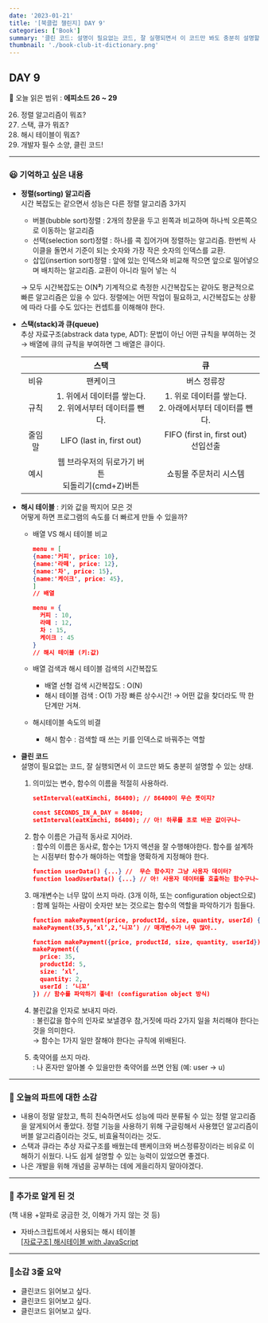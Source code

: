 ```yaml
---
date: '2023-01-21'
title: '[북클럽 챌린지] DAY 9'
categories: ['Book']
summary: '클린 코드: 설명이 필요없는 코드, 잘 실행되면서 이 코드만 봐도 충분히 설명할 수 있는 상태'
thumbnail: './book-club-it-dictionary.png'
---
```


## DAY 9

🔖 오늘 읽은 범위 : **에피소드 26 ~ 29**

26. 정렬 알고리즘이 뭐죠?
27. 스택, 큐가 뭐죠?
28. 해시 테이블이 뭐죠?
29. 개발자 필수 소양, 클린 코드!

---

### 😃 기억하고 싶은 내용

- **정렬(sorting) 알고리즘**  
  시간 복잡도는 같으면서 성능은 다른 정렬 알고리즘 3가지

  - 버블(bubble sort)정렬 : 2개의 창문을 두고 왼쪽과 비교하며 하나씩 오른쪽으로 이동하는 알고리즘
  - 선택(selection sort)정렬 : 하나를 콕 집어가며 정렬하는 알고리즘. 한번씩 사이클을 돌면서 기준이 되는 숫자와 가장 작은 숫자의 인덱스를 교환.
  - 삽입(insertion sort)정렬 : 앞에 있는 인덱스와 비교해 작으면 앞으로 밀어넣으며 배치하는 알고리즘. 교환이 아니라 밀어 넣는 식

  → 모두 시간복잡도는 O(N**²**)
  기계적으로 측정한 시간복잡도는 같아도 평균적으로 빠른 알고리즘은 있을 수 있다.
  정렬에는 어떤 작업이 필요하고, 시간복잡도는 상황에 따라 다를 수도 있다는 컨셉트를 이해해야 한다.

- **스택(stack)과 큐(queue)**  
   추상 자료구조(abstrack data type, ADT): 문법이 아닌 어떤 규칙을 부여하는 것  
  → 배열에 큐의 규칙을 부여하면 그 배열은 큐이다.

  |        |                             스택                             |                              큐                              |
  | :----: | :----------------------------------------------------------: | :----------------------------------------------------------: |
  |  비유  |                           팬케이크                           |                         버스 정류장                          |
  |  규칙  | 1. 위에서 데이터를 쌓는다. <br/>2. 위에서부터 데이터를 뺀다. | 1. 위로 데이터를 쌓는다. <br/>2. 아래에서부터 데이터를 뺀다. |
  | 줄임말 |                  LIFO (last in, first out)                   |           FIFO (first in, first out)<br/>선입선출            |
  |  예시  |     웹 브라우저의 뒤로가기 버튼 <br/>되돌리기(cmd+Z)버튼     |                    쇼핑몰 주문처리 시스템                    |

- **해시 테이블** : 키와 값을 짝지어 모은 것  
  어떻게 하면 프로그램의 속도를 더 빠르게 만들 수 있을까?

  - 배열 VS 해시 테이블 비교

    ```json
    menu = [
    {name:'커피', price: 10},
    {name:'라떼', price: 12},
    {name:'차', price: 15},
    {name:'케이크', price: 45},
    ]
    // 배열

    menu = {
      커피 : 10,
      라떼 : 12,
      차 : 15,
      케이크 : 45
    }
    // 해시 테이블 (키:값)
    ```

  - 배열 검색과 해시 테이블 검색의 시간복잡도
    - 배열 선형 검색 시간복잡도 : O(N)
    - 해시 테이블 검색 : O(1) 가장 빠른 상수시간!
      → 어떤 값을 찾더라도 딱 한 단계만 거쳐.
  - 해시테이블 속도의 비결
    - 해시 함수 : 검색할 때 쓰는 키를 인덱스로 바꿔주는 역할

- **클린 코드**  
   설명이 필요없는 코드, 잘 실행되면서 이 코드만 봐도 충분히 설명할 수 있는 상태.

  1.  의미있는 변수, 함수의 이름을 적절히 사용하라.

      ```json
      setInterval(eatKimchi, 86400); // 86400이 무슨 뜻이지?

      const SECONDS_IN_A_DAY = 86400;
      setInterval(eatKimchi, 86400); // 아! 하루를 초로 바꾼 값이구나~
      ```

  2.  함수 이름은 가급적 동사로 지어라.  
      : 함수의 이름은 동사로, 함수는 1가지 액션을 잘 수행해야한다. 함수를 설계하는 시점부터 함수가 해야하는 역할을 명확하게 지정해야 한다.

      ```json
      function userData() {...} //  무슨 함수지? 그냥 사용자 데이터?
      function loadUserData() {...} // 아! 사용자 데이터를 호출하는 함수구나~
      ```

  3.  매개변수는 너무 많이 쓰지 마라. (3개 이하, 또는 configuration object으로)  
      : 함께 일하는 사람이 숫자만 보는 것으로는 함수의 역할을 파악하기가 힘들다.

      ```json
      function makePayment(price, productId, size, quantity, userId) {…}
      makePayment(35,5,’xl’,2,’니꼬’) // 매개변수가 너무 많아..

      function makePayment({price, productId, size, quantity, userId}) {…}
      makePayment({
        price: 35,
        productId: 5,
        size: ’xl’,
        quantity: 2,
        userId : ’니꼬’
      }) // 함수를 파악하기 좋네! (configuration object 방식)
      ```

  4.  불린값을 인자로 보내지 마라.  
      : 불린값을 함수의 인자로 보낼경우 참,거짓에 따라 2가지 일을 처리해야 한다는 것을 의미한다.  
      → 함수는 1가지 일만 잘해야 한다는 규칙에 위배된다.
  5.  축약어를 쓰지 마라.  
      : 나 혼자만 알아볼 수 있을만한 축약어를 쓰면 안됨 (예: user → u)

---

### 🤔 오늘의 파트에 대한 소감

- 내용이 정말 알찼고, 특히 친숙하면서도 성능에 따라 분류될 수 있는 정렬 알고리즘을 알게되어서 좋았다. 정렬 기능을 사용하기 위해 구글링해서 사용했던 알고리즘이 버블 알고리즘이라는 것도, 비효율적이라는 것도.
- 스택과 큐라는 추상 자료구조를 배웠는데 팬케이크와 버스정류장이라는 비유로 이해하기 쉬웠다. 나도 쉽게 설명할 수 있는 능력이 있었으면 좋겠다.
- 나은 개발을 위해 개념을 공부하는 데에 게을리하지 말아야겠다.

---

### 🔎 추가로 알게 된 것

(책 내용 +알파로 궁금한 것, 이해가 가지 않는 것 등)

- 자바스크립트에서 사용되는 해시 테이블  
  [[자료구조] 해시테이블 with JavaScript](https://overcome-the-limits.tistory.com/entry/%EC%9E%90%EB%A3%8C%EA%B5%AC%EC%A1%B0-%ED%95%B4%EC%8B%9C%ED%85%8C%EC%9D%B4%EB%B8%94-with-JavaScript)

---

### 🤟소감 3줄 요약

- 클린코드 읽어보고 싶다.
- 클린코드 읽어보고 싶다.
- 클린코드 읽어보고 싶다.
